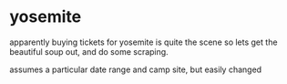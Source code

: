 # yosemite
apparently buying tickets for yosemite is quite the scene
so lets get the beautiful soup out, and do some scraping.

assumes a particular date range and camp site, but easily changed
